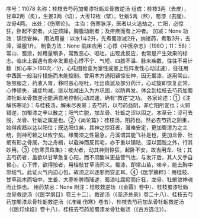 序号：11078
名称：桂枝去芍药加蜀漆牡蛎龙骨救逆汤
组成：桂枝3两（去皮），甘草2两（炙），生姜3两（切），大枣12枚（擘），牡蛎5两（熬），蜀漆（去腥）、龙骨4两。
出处：《伤寒论》。
主治：伤寒脉浮，医者以火追劫之，亡阳，必惊狂，卧起不安者。火逆烦躁，胸腹动剧者；及疟疾而有上冲者。
加减：None
功效：镇惊安神。
用法用量：以水1斗2升，先煮蜀漆减2升，纳诸药，煮取3升，去滓，温服1升。
制备方法：None
临床应用：心悸《中医杂志》（198O；11：58）：常山、蜀漆，如用量稍多，常致恶心、呕吐，出现此反应，也常是产生效果的标志。临床上尝遇有些卒发重症心悸不宁、气短、四肢不温、脉来疾数，往往不易计数（如心率＞160次／分，心电图检查为室性或室上性阵发性心动过速），往往用中西医一般治疗措施而未能控制。曾用本方通阳镇惊安神，因无蜀漆，遂用常山，急煎服之，药液入胃，移时恶心呕吐，吐出痰涎及部分药汁，心动旋即恢复正常，心悸顿失，诸症均减。继以加减出入为方巩固，以防再发。体会到桂枝去芍药加蜀漆牡蛎龙骨救逆汤能满意地控制心动过速，确有“救逆”之功。
各家论述：①《注解伤寒论》：与桂枝汤，解未尽表邪；去芍药，以芍药益阴，非亡阳所宜也；火邪错逆，加蜀漆之辛以散之；阳气亡脱，加龙骨、牡蛎之涩以固之。本草云：涩可去脱，龙骨、牡蛎之属是也。②《尚论篇》：桂枝汤，阳药也。然必去芍药之阴重，始得疾趋以达以阳位；既达阳位矣，其神之惊狂者，漫难安定，更加蜀漆为之主统，则神可赖之以攸宁矣。缘蜀漆之性最急，丹溪谓其能飞补是也，更加龙骨、牡蛎有形之骨属，为之舟楫，以载神而反其宅，亦于重以镇祛、涩以固脱之外，行其妙用。③《伤寒贯珠集》：被火者，动其神则惊狂，起卧不安，故当用龙、牡；其去芍药者，盖欲以甘草急复心阳，而不须酸味更益营气也，与发汗后，其人叉手自冒心，心下悸，欲得按者，用桂枝甘草汤同义。蜀漆，即常山苗，味辛，能去胸中邪结气。此证火气内迫心包，故须之以逐邪而安正耳。④《医学摘粹》：用桂枝、甘草疏木而培中，生姜、大枣补脾而降逆，蜀漆吐腐瘀而疗狂，龙骨、牡蛎敛神魂而止惊也。
用药禁忌：None
附注：桂枝救逆场（《金匮》卷中）、桂枝蜀漆牡蛎龙骨救逆汤（《医学纲目》卷三十二）、救逆汤（《圣济总录》卷二十八）、桂枝去芍药加蜀漆龙骨牡蛎救逆汤（《准绳·伤寒》卷五）、桂枝去芍药加龙骨牡蛎救逆汤（《医灯续焰》卷十八）、桂枝去芍药加蜀漆龙骨牡蛎汤（《古方选注》）。
